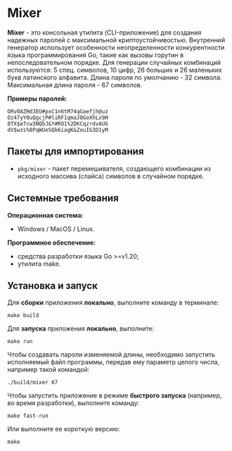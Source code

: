 # Mixer

**Mixer** - это консольная утилита (CLI-приложение) для создания надежных паролей с максимальной криптоустойчивостью. Внутренний генератор использует особенности неопределенности конкурентности языка программирования Go, такие как вызовы горутин в непоследовательном порядке. Для генерации случайных комбинаций используются: 5 спец. символов, 10 цифр, 26 больших и 26 маленьких букв латинского алфавита. Длина пароля по умолчанию - 32 символа. Максимальная длина пароля - 67 символов.

**Примеры паролей:**

```
ORv0AZHd3EU#pxC1n6tM74qGaefjh@uz
Oz47yY0uQgcjP#liRF1qmaJ8GoXhLx9H
0TX$e7cw3NQbJ&Y#RO1%2DKCqzrdvAUG
dV$wzs%8PqWUeSQk6iagK&ZouIG3D1yM
```

## Пакеты для импортирования

* `pkg/mixer` - пакет перемешивателя, создающего комбинации из исходного массива (слайса) символов в случайном порядке.

## Системные требования

**Операционная система:**

- Windows / MacOS / Linux.

**Программное обеспечение:**

- средства разработки языка Go >=v1.20;
- утилита make.

## Установка и запуск

Для **сборки** приложения **локально**, выполните команду в терминале:

```
make build
```

Для **запуска** приложения **локально**, выполните:

```
make run
```

Чтобы создавать пароли изменяемой длины, необходимо запустить исполняемый файл программы, передав ему параметр целого числа, например такой командой:

```
./build/mixer 67
```

Чтобы запустить приложение в режиме **быстрого запуска** (например, во время разработки), выполните команду:

```
make fast-run
```

Или выполните ее короткую версию:

```
make
```
